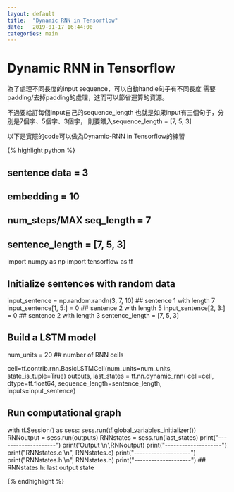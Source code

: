 ```yaml
---
layout: default
title:  "Dynamic RNN in Tensorflow"
date:   2019-01-17 16:44:00
categories: main
---
```


# Dynamic RNN in Tensorflow

為了處理不同長度的input sequence，可以自動handle句子有不同長度
需要padding/去掉padding的處理，進而可以節省運算的資源。

不過要給訂每個input自己的sequence_length
也就是如果input有三個句子，分別是7個字、5個字、3個字，
則要餵入sequence_length = [7, 5, 3]

以下是實際的code可以做為Dynamic-RNN in Tensorflow的練習

{% highlight python %}

## sentence data = 3
## embedding = 10
## num_steps/MAX seq_length = 7
## sentence_length = [7, 5, 3] 

import numpy as np
import tensorflow as tf 

## Initialize sentences with random data
input_sentence = np.random.randn(3, 7, 10)
                           ## sentence 1 with length 7
input_sentence[1, 5:] = 0  ## sentence 2 with length 5
input_sentence[2, 3:] = 0  ## sentence 2 with length 3
sentence_length = [7, 5, 3] 

## Build a LSTM model

num_units = 20 ## number of RNN cells

cell=tf.contrib.rnn.BasicLSTMCell(num_units=num_units, state_is_tuple=True)
outputs, last_states = tf.nn.dynamic_rnn(
    cell=cell,
    dtype=tf.float64,
    sequence_length=sentence_length,
    inputs=input_sentence)

## Run computational graph
with tf.Session() as sess:
    sess.run(tf.global_variables_initializer())
    RNNoutput = sess.run(outputs)
    RNNstates = sess.run(last_states)
    print("--------------------")
    print('Output \n',RNNoutput)
    print("--------------------")
    print("RNNstates.c \n", RNNstates.c)
    print("--------------------")
    print("RNNstates.h \n", RNNstates.h)
    print("--------------------")
    ## RNNstates.h: last output state

{% endhighlight %}

[](https://blog.csdn.net/qq_23142123/article/details/78486303)

[](https://blog.csdn.net/qq_35203425/article/details/79572514)

